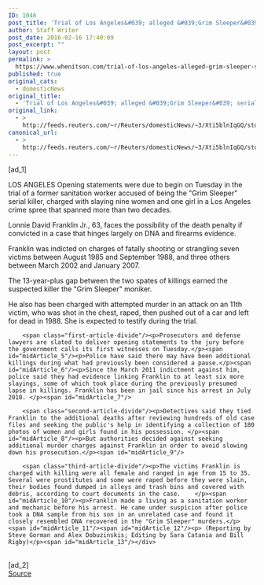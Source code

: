 ```yaml
---
ID: 1046
post_title: 'Trial of Los Angeles&#039; alleged &#039;Grim Sleeper&#039; serial killer set to begin'
author: Staff Writer
post_date: 2016-02-16 17:40:09
post_excerpt: ""
layout: post
permalink: >
  https://www.whenitson.com/trial-of-los-angeles-alleged-grim-sleeper-serial-killer-set-to-begin/
published: true
original_cats:
  - domesticNews
original_title:
  - 'Trial of Los Angeles&#039; alleged &#039;Grim Sleeper&#039; serial killer set to begin'
original_link:
  - >
    http://feeds.reuters.com/~r/Reuters/domesticNews/~3/Xti5blnIqGQ/story01.htm
canonical_url:
  - >
    http://feeds.reuters.com/~r/Reuters/domesticNews/~3/Xti5blnIqGQ/story01.htm
---
```

 [ad_1]
<br><div id="articleText">
<span id="midArticle_start"/>

<span class="focusParagraph" readability="5"><p><span class="articleLocation">LOS ANGELES</span> Opening statements were due to begin on Tuesday in the trial of a former sanitation worker accused of being the "Grim Sleeper" serial killer, charged with slaying nine women and one girl in a Los Angeles crime spree that spanned more than two decades.      </p></span><span id="midArticle_0"/><p>Lonnie David Franklin Jr., 63, faces the possibility of the death penalty if convicted in a case that hinges largely on DNA and firearms evidence.</p><span id="midArticle_1"/><p>Franklin was indicted on charges of fatally shooting or strangling seven victims between August 1985 and September 1988, and three others between March 2002 and January 2007. </p><span id="midArticle_2"/><p>The 13-year-plus gap between the two spates of killings earned the suspected killer the "Grim Sleeper" moniker.</p><span id="midArticle_3"/><p>He also has been charged with attempted murder in an attack on an 11th victim, who was shot in the chest, raped, then pushed out of a car and left for dead in 1988. She is expected to testify during the trial. </p><span id="midArticle_4"/>
        
        <span class="first-article-divide"/><p>Prosecutors and defense lawyers are slated to deliver opening statements to the jury before the government calls its first witnesses on Tuesday.</p><span id="midArticle_5"/><p>Police have said there may have been additional killings during what had previously been considered a pause.</p><span id="midArticle_6"/><p>Since the March 2011 indictment against him, police said they had evidence linking Franklin to at least six more slayings, some of which took place during the previously presumed lapse in killings. Franklin has been in jail since his arrest in July 2010. </p><span id="midArticle_7"/>
        
        <span class="second-article-divide"/><p>Detectives said they tied Franklin to the additional deaths after reviewing hundreds of old case files and seeking the public's help in identifying a collection of 180 photos of women and girls found in his possession. </p><span id="midArticle_8"/><p>But authorities decided against seeking additional murder charges against Franklin in order to avoid slowing down his prosecution.</p><span id="midArticle_9"/>
        
        <span class="third-article-divide"/><p>The victims Franklin is charged with killing were all female and ranged in age from 15 to 35. Several were prostitutes and some were raped before they were slain, their bodies found dumped in alleys and trash bins and covered with debris, according to court documents in the case.    </p><span id="midArticle_10"/><p>Franklin made a living as a sanitation worker and mechanic before his arrest. He came under suspicion after police took a DNA sample from his son in an unrelated case and found it closely resembled DNA recovered in the "Grim Sleeper" murders.</p><span id="midArticle_11"/><span id="midArticle_12"/><p> (Reporting by Steve Gorman and Alex Dobuzinskis; Editing by Sara Catania and Bill Rigby)</p><span id="midArticle_13"/></div>
<br>[ad_2]
<br><a href="http://feeds.reuters.com/~r/Reuters/domesticNews/~3/Xti5blnIqGQ/story01.htm">Source </a>